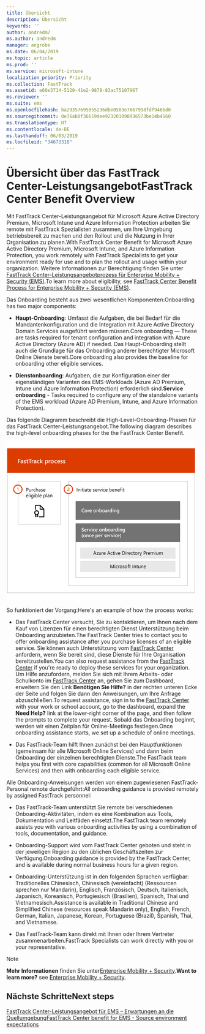 ```yaml
---
title: Übersicht
description: Übersicht
keywords: ''
author: andredm7
ms.author: andredm
manager: angrobe
ms.date: 06/04/2019
ms.topic: article
ms.prod: ''
ms.service: microsoft-intune
localization_priority: Priority
ms.collection: FastTrack
ms.assetid: e60e3714-5120-41e2-9878-83ac75107967
ms.reviewer: ''
ms.suite: ems
ms.openlocfilehash: ba29357695855236dbe0583e7667998fdf940bd0
ms.sourcegitcommit: 0e76ab0f36619dee923201098936573be14b4560
ms.translationtype: HT
ms.contentlocale: de-DE
ms.lasthandoff: 06/03/2019
ms.locfileid: "34673318"
---
```

# <a name="fasttrack-center-benefit-overview"></a><span data-ttu-id="9daba-103">Übersicht über das FastTrack Center-Leistungsangebot</span><span class="sxs-lookup"><span data-stu-id="9daba-103">FastTrack Center Benefit Overview</span></span>

<span data-ttu-id="9daba-104">Mit FastTrack Center-Leistungsangebot für Microsoft Azure Active Directory Premium, Microsoft Intune und Azure Information Protection arbeiten Sie remote mit FastTrack Spezialisten zusammen, um Ihre Umgebung betriebsbereit zu machen und den Rollout und die Nutzung in Ihrer Organisation zu planen.</span><span class="sxs-lookup"><span data-stu-id="9daba-104">With FastTrack Center Benefit for Microsoft Azure Active Directory Premium, Microsoft Intune, and Azure Information Protection, you work remotely with FastTrack Specialists to get your environment ready for use and to plan the rollout and usage within your organization.</span></span> <span data-ttu-id="9daba-105">Weitere Informationen zur Berechtigung finden Sie unter [FastTrack Center-Leistungsangebotprozess für Enterprise Mobility + Security (EMS)](EMS-fasttrack-process.md).</span><span class="sxs-lookup"><span data-stu-id="9daba-105">To learn more about eligibility, see [FastTrack Center Benefit Process for Enterprise Mobility + Security (EMS)](EMS-fasttrack-process.md).</span></span>

<span data-ttu-id="9daba-106">Das Onboarding besteht aus zwei wesentlichen Komponenten:</span><span class="sxs-lookup"><span data-stu-id="9daba-106">Onboarding has two major components:</span></span>

-   <span data-ttu-id="9daba-107">**Haupt-Onboarding**: Umfasst die Aufgaben, die bei Bedarf für die Mandantenkonfiguration und die Integration mit Azure Active Directory Domain Services ausgeführt werden müssen.</span><span class="sxs-lookup"><span data-stu-id="9daba-107">Core onboarding — These are tasks required for tenant configuration and integration with Azure Active Directory (Azure AD) if needed.</span></span> <span data-ttu-id="9daba-108">Das Haupt-Onboarding stellt auch die Grundlage für das Onboarding anderer berechtigter Microsoft Online Dienste bereit.</span><span class="sxs-lookup"><span data-stu-id="9daba-108">Core onboarding also provides the baseline for onboarding other eligible services.</span></span>

-   <span data-ttu-id="9daba-109">**Dienstonboarding**: Aufgaben, die zur Konfiguration einer der eigenständigen Varianten des EMS-Workloads (Azure AD Premium, Intune und Azure Information Protection) erforderlich sind.</span><span class="sxs-lookup"><span data-stu-id="9daba-109">**Service onboarding** - Tasks required to configure any of the standalone variants of the EMS workload (Azure AD Premium, Intune, and Azure Information Protection).</span></span>

<span data-ttu-id="9daba-110">Das folgende Diagramm beschreibt die High-Level-Onboarding-Phasen für das FastTrack Center-Leistungsangebot.</span><span class="sxs-lookup"><span data-stu-id="9daba-110">The following diagram describes the high-level onboarding phases for the the FastTrack Center Benefit.</span></span>

![Die hochrangigen Onboarding-Phasen der Nutzung des FastTrack Center-Leistungsangebot.](./media/ft-onboarding-process.png)

<span data-ttu-id="9daba-112">So funktioniert der Vorgang:</span><span class="sxs-lookup"><span data-stu-id="9daba-112">Here's an example of how the process works:</span></span>

- <span data-ttu-id="9daba-113">Das FastTrack Center versucht, Sie zu kontaktieren, um Ihnen nach dem Kauf von Lizenzen für einen berechtigten Dienst Unterstützung beim Onboarding anzubieten.</span><span class="sxs-lookup"><span data-stu-id="9daba-113">The FastTrack Center tries to contact you to offer onboarding assistance after you purchase licenses of an eligible service.</span></span> <span data-ttu-id="9daba-114">Sie können auch Unterstützung vom [FastTrack Center](https://go.microsoft.com/fwlink/?linkid=780698) anfordern, wenn Sie bereit sind, diese Dienste für Ihre Organisation bereitzustellen.</span><span class="sxs-lookup"><span data-stu-id="9daba-114">You can also request assistance from the [FastTrack Center](https://go.microsoft.com/fwlink/?linkid=780698) if you're ready to deploy these services for your organization.</span></span> <span data-ttu-id="9daba-115">Um Hilfe anzufordern, melden Sie sich mit Ihrem Arbeits- oder Schulkonto im [FastTrack Center](https://go.microsoft.com/fwlink/?linkid=780698) an, gehen Sie zum Dashboard, erweitern Sie den Link **Benötigen Sie Hilfe?** in der rechten unteren Ecke der Seite und folgen Sie dann den Anweisungen, um Ihre Anfrage abzuschließen.</span><span class="sxs-lookup"><span data-stu-id="9daba-115">To request assistance, sign in to the [FastTrack Center](https://go.microsoft.com/fwlink/?linkid=780698) with your work or school account, go to the dashboard, expand the **Need Help?** link at the lower-right corner of the page, and then follow the prompts to complete your request.</span></span> <span data-ttu-id="9daba-116">Sobald das Onboarding beginnt, werden wir einen Zeitplan für Online-Meetings festlegen.</span><span class="sxs-lookup"><span data-stu-id="9daba-116">Once onboarding assistance starts, we set up a schedule of online meetings.</span></span>

-   <span data-ttu-id="9daba-117">Das FastTrack-Team hilft Ihnen zunächst bei den Hauptfunktionen (gemeinsam für alle Microsoft Online Services) und dann beim Onboarding der einzelnen berechtigten Dienste.</span><span class="sxs-lookup"><span data-stu-id="9daba-117">The FastTrack team helps you first with core capabilities (common for all Microsoft Online Services) and then with onboarding each eligible service.</span></span>

<span data-ttu-id="9daba-118">Alle Onboarding-Anweisungen werden von einem zugewiesenen FastTrack-Personal remote durchgeführt:</span><span class="sxs-lookup"><span data-stu-id="9daba-118">All onboarding guidance is provided remotely by assigned FastTrack personnel:</span></span>

-   <span data-ttu-id="9daba-119">Das FastTrack-Team unterstützt Sie remote bei verschiedenen Onboarding-Aktivitäten, indem es eine Kombination aus Tools, Dokumentation und Leitfäden einsetzt.</span><span class="sxs-lookup"><span data-stu-id="9daba-119">The FastTrack team remotely assists you with various onboarding activities by using a combination of tools, documentation, and guidance.</span></span>

-   <span data-ttu-id="9daba-120">Onboarding-Support wird vom FastTrack Center geboten und steht in der jeweiligen Region zu den üblichen Geschäftszeiten zur Verfügung.</span><span class="sxs-lookup"><span data-stu-id="9daba-120">Onboarding guidance is provided by the FastTrack Center, and is available during normal business hours for a given region.</span></span>

-   <span data-ttu-id="9daba-121">Onboarding-Unterstützung ist in den folgenden Sprachen verfügbar: Traditionelles Chinesisch, Chinesisch (vereinfacht) (Ressourcen sprechen nur Mandarin), Englisch, Französisch, Deutsch, Italienisch, Japanisch, Koreanisch, Portugiesisch (Brasilien), Spanisch, Thai und Vietnamesisch.</span><span class="sxs-lookup"><span data-stu-id="9daba-121">Assistance is available in Traditional Chinese and Simplified Chinese (resources speak Mandarin only), English, French, German, Italian, Japanese, Korean, Portuguese (Brazil), Spanish, Thai, and Vietnamese.</span></span>

-   <span data-ttu-id="9daba-122">Das FastTrack-Team kann direkt mit Ihnen oder Ihrem Vertreter zusammenarbeiten.</span><span class="sxs-lookup"><span data-stu-id="9daba-122">FastTrack Specialists can work directly with you or your representative.</span></span>

> [!NOTE]
> <span data-ttu-id="9daba-123">**Mehr Informationen** finden Sie unter[Enterprise Mobility + Security](https://www.microsoft.com/cloud-platform/enterprise-mobility).</span><span class="sxs-lookup"><span data-stu-id="9daba-123">**Want to learn more?** see [Enterprise Mobility + Security](https://www.microsoft.com/cloud-platform/enterprise-mobility).</span></span>

## <a name="next-steps"></a><span data-ttu-id="9daba-124">Nächste Schritte</span><span class="sxs-lookup"><span data-stu-id="9daba-124">Next steps</span></span>

[<span data-ttu-id="9daba-125">FastTrack Center-Leistungsangebot für EMS – Erwartungen an die Quellumgebung</span><span class="sxs-lookup"><span data-stu-id="9daba-125">FastTrack Center benefit for EMS - Source environment expectations</span></span>](EMS-source-environment-expectations.md)
